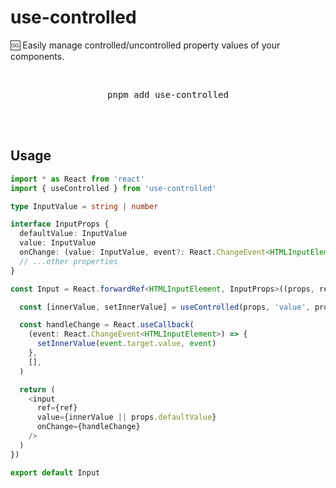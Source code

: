 # use-controlled

🆒 Easily manage controlled/uncontrolled property values of your components.

<br />
<div align="center">
<pre>pnpm add use-controlled</pre>
</div>
<br />
<br />

## Usage

```ts
import * as React from 'react'
import { useControlled } from 'use-controlled'

type InputValue = string | number

interface InputProps {
  defaultValue: InputValue
  value: InputValue
  onChange: (value: InputValue, event?: React.ChangeEvent<HTMLInputElement>) => void
  // ...other properties
}

const Input = React.forwardRef<HTMLInputElement, InputProps>((props, ref) => {

  const [innerValue, setInnerValue] = useControlled(props, 'value', props.onChange)

  const handleChange = React.useCallback(
    (event: React.ChangeEvent<HTMLInputElement>) => {
      setInnerValue(event.target.value, event)
    },
    [],
  )

  return (
    <input
      ref={ref}
      value={innerValue || props.defaultValue}
      onChange={handleChange}
    />
  )
})

export default Input

```
